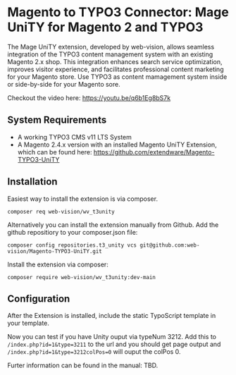 # Magento to TYPO3 Connector: Mage UniTY for Magento 2 and TYPO3
The Mage UniTY extension, developed by web-vision, allows seamless integration of the TYPO3 content management system with an existing Magento 2.x shop.
This integration enhances search service optimization, improves visitor experience, and facilitates professional content marketing for your Magento store.
Use TYPO3 as content mamagement system inside or side-by-side for your Magento sore.

Checkout the video here: https://youtu.be/q6b1Eg8bS7k

## System Requirements
- A working TYPO3 CMS v11 LTS System
- A Magento 2.4.x version with an installed Magento UniTY Extension, which can be found here: https://github.com/extendware/Magento-TYPO3-UniTY

## Installation

Easiest way to install the extension is via composer.

`composer req web-vision/wv_t3unity`

Alternatively you can install the extension manually from Github.
Add the github repositiory to your composer.json file:

```composer config repositories.t3_unity vcs git@github.com:web-vision/Magento-TYPO3-UniTY.git```

Install the extension via composer:

```composer require web-vision/wv_t3unity:dev-main```

## Configuration

After the Extension is installed, include the static TypoScript template in your template.

Now you can test if you have Unity ouput via typeNum 3212. Add this to `/index.php?id=1&type=3211` to the url and you should get page output
and `/index.php?id=1&type=3212colPos=0` will ouput the colPos 0.

Furter information can be found in the manual: TBD.